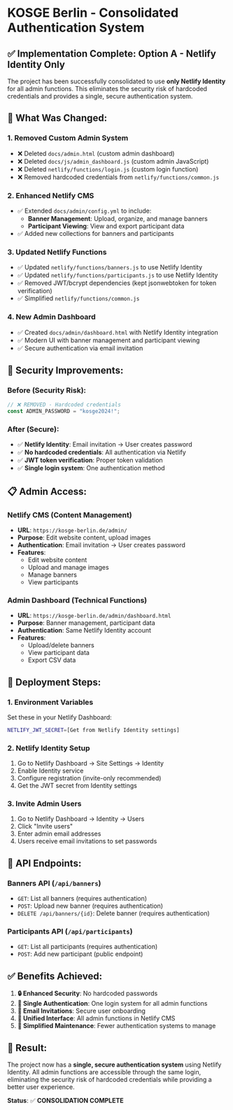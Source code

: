 # KOSGE Berlin - Consolidated Authentication System

## ✅ **Implementation Complete: Option A - Netlify Identity Only**

The project has been successfully consolidated to use **only Netlify Identity** for all admin functions. This eliminates the security risk of hardcoded credentials and provides a single, secure authentication system.

## 🔧 **What Was Changed:**

### **1. Removed Custom Admin System**

- ❌ Deleted `docs/admin.html` (custom admin dashboard)
- ❌ Deleted `docs/js/admin_dashboard.js` (custom admin JavaScript)
- ❌ Deleted `netlify/functions/login.js` (custom login function)
- ❌ Removed hardcoded credentials from `netlify/functions/common.js`

### **2. Enhanced Netlify CMS**

- ✅ Extended `docs/admin/config.yml` to include:
  - **Banner Management**: Upload, organize, and manage banners
  - **Participant Viewing**: View and export participant data
- ✅ Added new collections for banners and participants

### **3. Updated Netlify Functions**

- ✅ Updated `netlify/functions/banners.js` to use Netlify Identity
- ✅ Updated `netlify/functions/participants.js` to use Netlify Identity
- ✅ Removed JWT/bcrypt dependencies (kept jsonwebtoken for token verification)
- ✅ Simplified `netlify/functions/common.js`

### **4. New Admin Dashboard**

- ✅ Created `docs/admin/dashboard.html` with Netlify Identity integration
- ✅ Modern UI with banner management and participant viewing
- ✅ Secure authentication via email invitation

## 🔐 **Security Improvements:**

### **Before (Security Risk):**

```javascript
// ❌ REMOVED - Hardcoded credentials
const ADMIN_PASSWORD = "kosge2024!";
```

### **After (Secure):**

- ✅ **Netlify Identity**: Email invitation → User creates password
- ✅ **No hardcoded credentials**: All authentication via Netlify
- ✅ **JWT token verification**: Proper token validation
- ✅ **Single login system**: One authentication method

## 📋 **Admin Access:**

### **Netlify CMS (Content Management)**

- **URL**: `https://kosge-berlin.de/admin/`
- **Purpose**: Edit website content, upload images
- **Authentication**: Email invitation → User creates password
- **Features**:
  - Edit website content
  - Upload and manage images
  - Manage banners
  - View participants

### **Admin Dashboard (Technical Functions)**

- **URL**: `https://kosge-berlin.de/admin/dashboard.html`
- **Purpose**: Banner management, participant data
- **Authentication**: Same Netlify Identity account
- **Features**:
  - Upload/delete banners
  - View participant data
  - Export CSV data

## 🚀 **Deployment Steps:**

### **1. Environment Variables**

Set these in your Netlify Dashboard:

```bash
NETLIFY_JWT_SECRET=[Get from Netlify Identity settings]
```

### **2. Netlify Identity Setup**

1. Go to Netlify Dashboard → Site Settings → Identity
2. Enable Identity service
3. Configure registration (invite-only recommended)
4. Get the JWT secret from Identity settings

### **3. Invite Admin Users**

1. Go to Netlify Dashboard → Identity → Users
2. Click "Invite users"
3. Enter admin email addresses
4. Users receive email invitations to set passwords

## 🔄 **API Endpoints:**

### **Banners API** (`/api/banners`)

- `GET`: List all banners (requires authentication)
- `POST`: Upload new banner (requires authentication)
- `DELETE /api/banners/{id}`: Delete banner (requires authentication)

### **Participants API** (`/api/participants`)

- `GET`: List all participants (requires authentication)
- `POST`: Add new participant (public endpoint)

## ✅ **Benefits Achieved:**

1. **🔒 Enhanced Security**: No hardcoded passwords
2. **🎯 Single Authentication**: One login system for all admin functions
3. **📧 Email Invitations**: Secure user onboarding
4. **🔄 Unified Interface**: All admin functions in Netlify CMS
5. **🚀 Simplified Maintenance**: Fewer authentication systems to manage

## 🎉 **Result:**

The project now has a **single, secure authentication system** using Netlify Identity. All admin functions are accessible through the same login, eliminating the security risk of hardcoded credentials while providing a better user experience.

**Status**: ✅ **CONSOLIDATION COMPLETE**
